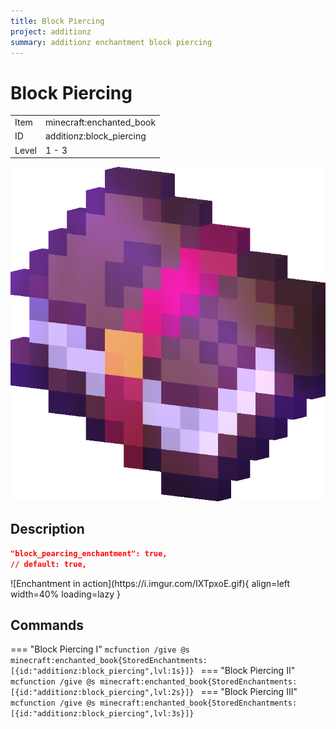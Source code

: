 ```yaml
---
title: Block Piercing
project: additionz
summary: additionz enchantment block piercing
---
```

# Block Piercing
<div class="combi">
<div class="divthing">
<table class="tablething">
    <tbody>
        <tr>
            <td class="first-column">Item</td>
            <td class="second-column">minecraft:enchanted_book</td>
        </tr>
        <tr id="linear-top">
            <td class="first-column">ID</td>
            <td class="second-column">additionz:block_piercing</td>
        </tr>
        <tr id="linear-top">
            <td class="first-column">Level</td>
            <td class="second-column">1 - 3</td>
        </tr>
    </tbody>
</table>
</div>
<div class="div-img-center">
<img src="../../../../assets/additionz/enchantments/enchanted_book.png" loading="lazy" />
</div>
</div>

## Description

```json
"block_pearcing_enchantment": true,
// default: true,
```
<div class="result" markdown>
![Enchantment in action](https://i.imgur.com/IXTpxoE.gif){ align=left width=40% loading=lazy }
</div>

## Commands
=== "Block Piercing I"
    ```mcfunction
    /give @s minecraft:enchanted_book{StoredEnchantments:[{id:"additionz:block_piercing",lvl:1s}]}
    ```
=== "Block Piercing II"
    ```mcfunction
    /give @s minecraft:enchanted_book{StoredEnchantments:[{id:"additionz:block_piercing",lvl:2s}]}
    ```
=== "Block Piercing III"
    ```mcfunction
    /give @s minecraft:enchanted_book{StoredEnchantments:[{id:"additionz:block_piercing",lvl:3s}]}
    ```